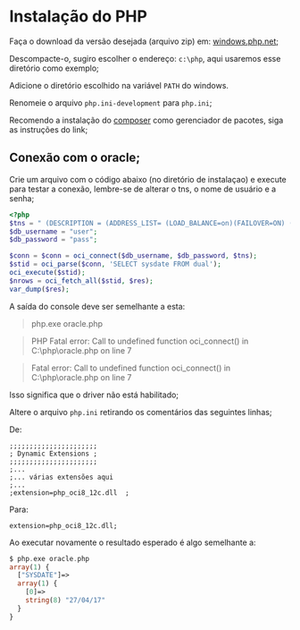 # Instalação do PHP

Faça o download da versão desejada (arquivo zip) em: [windows.php.net](http://windows.php.net/download/);

Descompacte-o, sugiro escolher o endereço: ```c:\php```, aqui usaremos esse diretório como exemplo;

Adicione o diretório escolhido na variável ```PATH``` do windows.

Renomeie o arquivo ```php.ini-development``` para ```php.ini```;

Recomendo a instalação do [composer](https://getcomposer.org/doc/00-intro.md#installation-windows) como gerenciador de pacotes, siga as instruções do link;

## Conexão com o oracle;

Crie um arquivo com o código abaixo (no diretório de instalaçao) e execute para testar a conexão, lembre-se de alterar o tns, o nome de usuário e a senha;

```PHP
<?php
$tns = " (DESCRIPTION = (ADDRESS_LIST= (LOAD_BALANCE=on)(FAILOVER=ON) (ADDRESS=(PROTOCOL=tcp)(HOST=host.rede)(PORT=1521)) ) (CONNECT_DATA = (SERVICE_NAME = service_name) (SERVER = DEDICATED) ) )";
$db_username = "user";
$db_password = "pass";

$conn = $conn = oci_connect($db_username, $db_password, $tns);
$stid = oci_parse($conn, 'SELECT sysdate FROM dual');
oci_execute($stid);
$nrows = oci_fetch_all($stid, $res);
var_dump($res);

```

A saída do console deve ser semelhante a esta:
>php.exe oracle.php

> PHP Fatal error:  Call to undefined function oci_connect() in C:\php\oracle.php on line 7

> Fatal error: Call to undefined function oci_connect() in C:\php\oracle.php on line 7


Isso significa que o driver não está habilitado;

Altere o arquivo ```php.ini``` retirando os comentários das seguintes linhas;

De:
```
;;;;;;;;;;;;;;;;;;;;;;
; Dynamic Extensions ;
;;;;;;;;;;;;;;;;;;;;;;
;...
;... várias extensões aqui
;...
;extension=php_oci8_12c.dll  ;
```

Para:

```
extension=php_oci8_12c.dll;
```


Ao executar novamente o resultado esperado é algo semelhante a:
```PHP
$ php.exe oracle.php                 
array(1) {                           
  ["SYSDATE"]=>                      
  array(1) {                         
    [0]=>                            
    string(8) "27/04/17"             
  }                                  
}                                    
```

